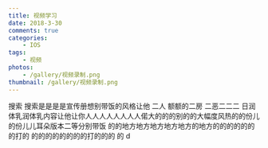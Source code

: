 ```yaml
---
title: 视频学习
date: 2018-3-30 
comments: true
categories:
	- IOS
tags:
	- 视频
photos:
	- /gallery/视频录制.png
thumbnail: /gallery/视频录制.png
---
```

搜索 搜索是是是是宣传册想别带饭的风格让他 二人 额额的二房 二恶二二二 日润体乳润体乳内容让他让你人人人人人人人人偌大的的的别的的大幅度风热的的份儿的份儿儿耳朵版本二等分别带饭 的的地方地方地方地方地方的地方的的的的的的的打的  的的的的的的的的打的的的 的 d

<!-- more -->

